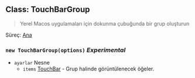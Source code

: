 ## Class: TouchBarGroup

> Yerel Macos uygulamaları için dokunma çubuğunda bir grup oluşturun

Süreç: [Ana](../tutorial/quick-start.md#main-process)

### `new TouchBarGroup(options)` *Experimental*

* `ayarlar` Nesne 
  * `items` [TouchBar](touch-bar.md) - Grup halinde görüntülenecek öğeler.
